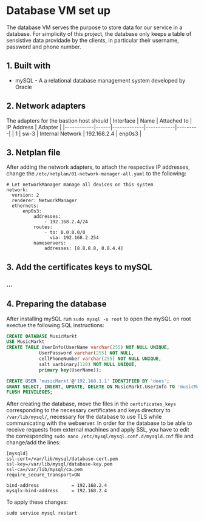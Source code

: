 # Database VM set up
The database VM serves the purpose to store data for our service in a database. For simplicity of this project, the database only keeps a table of sensistive data providade by the clients, in particular their username, password and phone number.

## 1. Built with
- mySQL - A a relational database management system developed by Oracle
  
## 2. Network adapters
The adapters for the bastion host should 
|  Interface | Name | Attached to | IP Address | Adapter | 
|------------|------|-------------|------------|---------|
| 1 | sw-3 | Internal Network | 192.168.2.4    | enp0s3 | 

## 3. Netplan file
After adding the network adapters, to attach the respective IP addresses, change the `/etc/netplan/01-network-manager-all.yaml` to the following:

```
# Let networkManager manage all devices on this system
network:
  version: 2
  renderer: NetworkManager
  ethernets:
      enp0s3:
          addresses:
              - 192.168.2.4/24
          routes:
              - to: 0.0.0.0/0
                via: 192.168.2.254
          nameservers:
              addresses: [8.8.8.8, 8.8.4.4]
```
## 3. Add the certificates keys to mySQL
### ...
## 4. Preparing the database
After installing mySQL run `sudo mysql -u root` to open the mySQL on root exectue the following SQL instructions:

```sql
CREATE DATABASE MusicMarkt
USE MusicMarkt
CREATE TABLE UserInfo(UserName varchar(255) NOT NULL UNIQUE, 
            UserPassword varchar(255) NOT NULL,
            cellPhoneNumber varchar(255) NOT NULL UNIQUE,
            salt varbinary(128) NOT NULL UNIQUE, 
            primary key(UserName));

CREATE USER 'musicMarkt'@'192.168.1.1' IDENTIFIED BY 'dees';
GRANT SELECT, INSERT, UPDATE, DELETE ON MusicMarkt.UserInfo TO 'musicMarkt'@'192.168.1.1';
FLUSH PRIVILEGES;
```

After creating the database, move the files in the `certificates_keys` corresponding to the necessary certificates and keys directory to `/var/lib/mysql/`, necessary for the database to use TLS while communicating with the webserver. In order for the database to be able to receive requests from external machines and apply SSL, you have to edit the corresponding `sudo nano /etc/mysql/mysql.conf.d/mysqld.cnf` file and change/add the lines:
```
[mysqld]
ssl-cert=/var/lib/mysql/database-cert.pem
ssl-key=/var/lib/mysql/database-key.pem
ssl-ca=/var/lib/mysql/ca.pem
require_secure_transport=ON

bind-address            = 192.168.2.4
mysqlx-bind-address     = 192.168.2.4
```

To apply these changes:

```
sudo service mysql restart
```